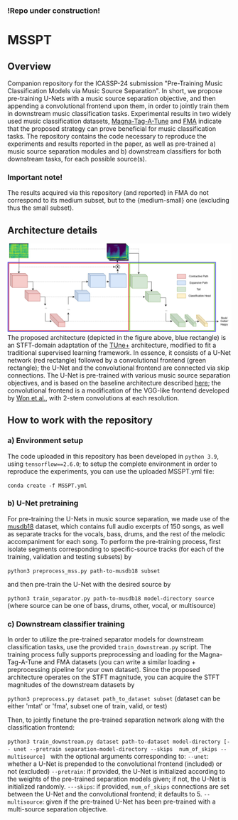 ### !Repo under construction!

# MSSPT
## Overview
Companion repository for the ICASSP-24 submission "Pre-Training Music Classification Models via Music Source Separation". In short, we propose pre-training U-Nets with a music source separation objective, and then appending a convolutional frontend upon them, in order to jointly train them in downstream music classification tasks. Experimental results in two widely used music classification datasets, [Magna-Tag-A-Tune](https://mirg.city.ac.uk/codeapps/the-magnatagatune-dataset) and [FMA](https://github.com/mdeff/fma) indicate that the proposed strategy can prove beneficial for music classification tasks. The repository contains the code necessary to reproduce the experiments and results reported in the paper, as well as pre-trained a) music source separation modules and b) downstream classifiers for both downstream tasks, for each possible source(s).
### Important note! 
The results acquired via this repository (and reported) in FMA do not correspond to its medium subset, but to the {medium-small} one (excluding thus the small subset).
## Architecture details
![Screenshot](architecture_overview.jpg)
The proposed architecture (depicted in the figure above, blue rectangle) is an STFT-domain adaptation of the [TUne+](https://archives.ismir.net/ismir2022/paper/000007.pdf) architecture, modified to fit a traditional supervised learning framework. In essence, it consists of a U-Net network (red rectangle) followed by a convolutional frontend (green rectangle); the U-Net and the convolutional frontend are connected via skip connections. The U-Net is pre-trained with various music source separation objectives, and is based on the baseline architecture described [here](https://arxiv.org/pdf/2109.05418.pdf); the convolutional frontend is a modification of the VGG-like frontend developed by [Won et al.](https://arxiv.org/pdf/2006.00751.pdf), with 2-stem convolutions at each resolution.
## How to work with the repository
### a) Environment setup
The code uploaded in this repository has been developed in ```python 3.9```, using ```tensorflow==2.6.0```; to setup the complete environment in order to reproduce the experiments, you can use the uploaded MSSPT.yml file:

```conda create -f MSSPT.yml```

### b) U-Net pretraining
For pre-training the U-Nets in music source separation, we made use of the [musdb18](https://sigsep.github.io/datasets/musdb.html#sisec-2018-evaluation-campaign) dataset, which contains full audio excerpts of 150 songs, as well as separate tracks for the vocals, bass, drums, and the rest of the melodic accompaniment for each song. To perform the pre-training process, first isolate segments corresponding to specific-source tracks (for each of the training, validation and testing subsets) by

```python3 preprocess_mss.py path-to-musdb18 subset```

and then pre-train the U-Net with the desired source by

```python3 train_separator.py path-to-musdb18 model-directory source``` (where source can be one of bass, drums, other, vocal, or multisource)

### c) Downstream classifier training

In order to utilize the pre-trained separator models for downstream classification tasks, use the provided ```train_downstream.py``` script. The training process fully supports preprocessing and loading for the Magna-Tag-A-Tune and FMA datasets (you can write a similar loading + preprocessing pipeline for your own dataset). Since the proposed architecture operates on the STFT magnitude, you can acquire the STFT magnitudes of the downstream datasets by

```python3 preprocess.py dataset path_to_dataset subset``` (dataset can be either 'mtat' or 'fma', subset one of train, valid, or test)

Then, to jointly finetune the pre-trained separation network along with the classification frontend:

```python3 train_downstream.py dataset path-to-dataset model-directory [-- unet --pretrain separation-model-directory --skips  num_of_skips --multisource] ``` with the optional arguments corresponding to:
```--unet```: whether a U-Net is prepended to the convolutional frontend (included) or not (excluded)
```--pretrain```: if provided, the U-Net is initialized according to the weights of the pre-trained separation models given; if not, the U-Net is initialized randomly.
```---skips```: if provided, ```num_of_skips``` connections are set between the U-Net and the convolutional frontend; it defaults to 5.
```--multisource```: given if the pre-trained U-Net has been pre-trained with a multi-source separation objective.

````
